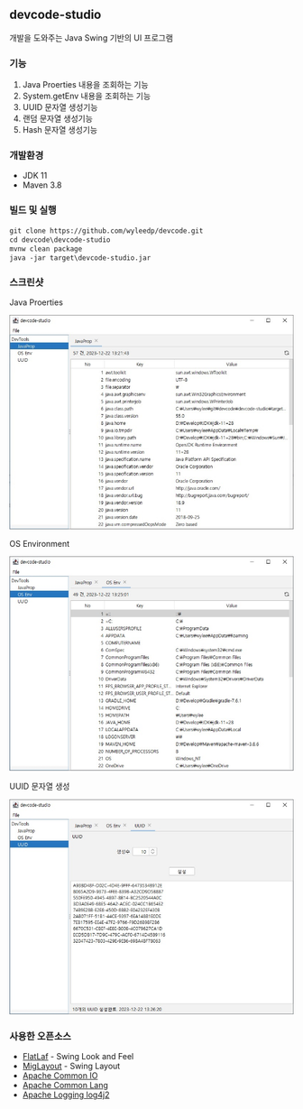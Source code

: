 ## devcode-studio
개발을 도와주는 Java Swing 기반의 UI 프로그램


### 기능
1. Java Proerties 내용을 조회하는 기능
2. System.getEnv 내용을 조회하는 기능
3. UUID 문자열 생성기능
4. 랜덤 문자열 생성기능
5. Hash 문자열 생성기능


### 개발환경
* JDK 11
* Maven 3.8


### 빌드 및 실행
```shell
git clone https://github.com/wyleedp/devcode.git
cd devcode\devcode-studio
mvnw clean package
java -jar target\devcode-studio.jar
```


### 스크린샷
Java Proerties

![Java Properties](./doc/image/01_JavaProerties.jpg)

OS Environment

![Java Properties](./doc/image/02_OsEnvironment.jpg)

UUID 문자열 생성

![Java Properties](./doc/image/03_UUID.jpg)


### 사용한 오픈소스
* [FlatLaf](https://github.com/JFormDesigner/FlatLaf) - Swing Look and Feel
* [MigLayout](https://github.com/JFormDesigner/miglayout) - Swing Layout
* [Apache Common IO](https://github.com/apache/commons-io)
* [Apache Common Lang](https://github.com/apache/commons-lang)
* [Apache Logging log4j2](https://github.com/apache/logging-log4j2)